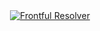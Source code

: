 <div align="center">
  <a href="https://github.com/frontful/frontful-resolver">
    <img heigth="75" src="http://www.frontful.com/assets/packages/resolver.png" alt="Frontful Resolver" />
  </a>
</div>
